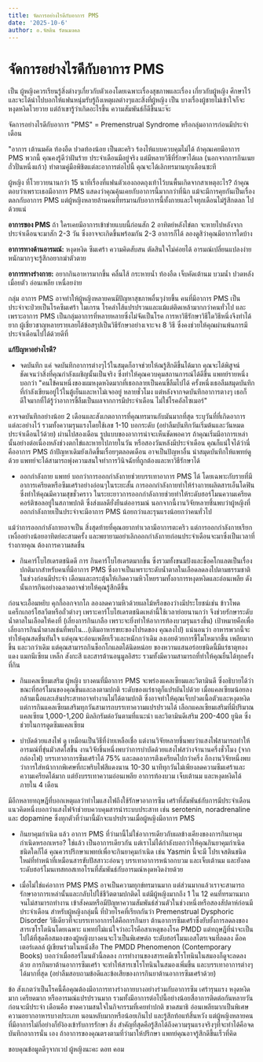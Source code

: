 ```yaml
---
title: จัดการอย่างไรดีกับอาการ PMS
date: '2025-10-6'
author: อ.จัสติน รัตนมงคล
---
```


# จัดการอย่างไรดีกับอาการ PMS

เป็น ผู้หญิงควรเรียนรู้สิ่งต่างๆเกี่ยวกับตัวเองโดยเฉพาะเรื่องสุขภาพและเรื่อง เกี่ยวกับผู้หญิง ศึกษาไว้และจะได้นำไปบอกให้แฟนหนุ่มรับรู้ถึงเหตุผลต่างๆและสิ่งที่ผู้หญิง เป็น บางเรื่องผู้ชายไม่เข้าใจก็จะหงุดหงิดโวยวาย แต่ถ้าเขารู้ว่าเกิดอะไรขึ้น ความสัมพันธ์ก็ดีขึ้นนะจ๊ะ

จัดการอย่างไรดีกับอาการ "PMS" = Premenstrual Syndrome หรือกลุ่มอาการก่อนมีประจำเดือน

"อาการ เต้านมคัด ท้องอืด ปวดท้องน้อย เป็นตะคริว ร้องไห้แบบควบคุมไม่ได้ ถ้าคุณเคยมีอาการ PMS พวกนี้ คุณคงรู้ดีว่าฝันร้าย ประจำเดือนมีอยู่จริง แต่มีหลายวิธีที่รักษาได้ผล (นอกจากการกินเนยถั่วปั่นหนึ่งแก้ว) ทำตามคู่มือพิชิตแต่ละอาการต่อไปนี้ คุณจะได้เลิกทรมานทุกเดือนซะที

ผู้หญิง ที่โวยวายนานกว่า 15 นาทีเรื่องที่แฟนตัวเองถอดถุงเท้าไว้บนพื้นเกิดจากสาเหตุอะไร? ถ้าคุณตอบว่าเพราะเธอมีอาการ PMS แสดงว่าคุณคุ้นเคยกับอาการนี้มากกว่าที่นึก แม้จะมีการคุยกันเป็นเรื่องตลกกับอาการ PMS แต่ผู้หญิงหลายล้านคนที่ทรมานกับอาการนี้ทั้งกายและใจทุกเดือนไม่รู้สึกตลก ไปด้วยแน่

**อาการของ PMS**
ถ้า ใครเคยมีอาการเข้าข่ายแบบนี้ก่อนสัก 2 อาทิตย์หลังไข่ตก จะหายไปหลังจากประจำเดือนจะมาสัก 2-3 วัน ซึ่งอาจจะเกิดขึ้นพร้อมกัน 2-3 อาการก็ได้ ลองดูสิว่าคุณมีอาการใดบ้าง

**อาการทางด้านอารมณ์:**
หงุดหงิด ซึมเศร้า ความคิดสับสน ตัดสินใจไม่ค่อยได้ อารมณ์เปลี่ยนแปลงง่าย หนักมากๆจะรู้สึกอยากฆ่าตัวตาย

**อาการทางร่างกาย:**
อยากกินอาหารมากขึ้น คลื่นไส้ กระหายน้ำ ท้องอืด เจ็บคัดเต้านม บวมน้ำ ปวดหลัง เมื่อยตัว อ่อนเพลีย เหนื่อยง่าย

กลุ่ม อาการ PMS อาจทำให้ผู้หญิงหลายคนมีปัญหาสุขภาพอื่นๆง่ายขึ้น  คนที่มีอาการ PMS เป็นประจำจะป่วยเป็นโรคซึมเศร้า ไมเกรน โรคลำไส้แปรปรวนและแม้แต่ติดเหล้ามากกว่าคนทั่วไป และเพราะอาการ PMS เป็นกลุ่มอาการที่หลายหลายซึ่งไม่จัดเป็นโรค การหาวิธีรักษาวิธีใดวิธีหนึ่งจึงทำได้ยาก ผู้เชี่ยวชาญหลายรายเลยได้ข้อสรุปเป็นวิธีรักษาอย่างเจาะจง 8 วิธี ซึ่งคงช่วยให้คุณผ่านพ้นการมีประจำเดือนไปได้ด้วยดีที่

**แก้ปัญหาอย่างไรดี?**

- จดบันทึก
แค่ จดบันทึกอาการต่างๆไว้ในสมุดก็อาจช่วยให้ณรู้สึกดีขึ้นได้มาก คุณจะได้พิสูจน์ชัดเจนว่าสิ่งที่คุณกำลังเผชิญนั้นเป็นจริง ซึ่งทำให้คุณควบคุมสถานการณ์ได้ดีขึ้น แพทย์รายหนึ่งบอกว่า "คนไข้คนหนึ่งของผมหงุดหงิดมากที่เธอกลายเป็นคนขี้ลืมไปได้ ครั้งหนึ่งเธอลืมสมุดบันทึกที่กำลังเขียนอยู่ไว้ในตู้เย็นและหาไม่เจออยู่ หลายชั่วโมง แต่หลังจากจดบันทึกอาการตางๆ เธอก็ดีใจมากที่ได้รู้ว่าอาการขี้ลืมเป็นผลจากการมีประจำเดือน ไม่ใช่โรคอัลไซเมอร์"

ควรจดบันทึกอย่างน้อย 2 เดือนและสังเกตอาการที่คุณทรมานกับมันมากที่สุด ระบุวันที่ที่เกิดอาการแต่ละอย่างไว้ รวมทั้งความรุนแรงโดยใช้เลข 1-10 บอกระดับ (อย่าลืมบันทึกวันเริ่มต้นและวันหมดประจำเดือนไว้ด้วย) ผ่านไปสองเดือน รูปแบบของอาการน่าจะเห็นชัดพอควร ถ้าคุณเริ่มมีอาการเหล่านั้นอย่างต่อเนื่องหลังช่วงตกไข่และหายไปภายในวัน หรือสองวันหลังมีประจำเดือน คุณก็แน่ใจได้ว่านี่คืออาการ PMS ถ้าปัญหาเดิมยังเกิดขึ้นเรื่อยๆตลอดเดือน อาจเป็นปัญหาอื่น นำสมุดบันทึกให้แพทย์ดูด้วย แพทย์จะได้สามารถพุ่งความสนใจทำการวินิจฉัยที่ถูกต้องและหาวิธีรักษาได้

- ออกกำลังกาย
แพทย์ บอกว่าการออกกำลังกายช่วยบรรเทาอาการ PMS ได้ โดยเฉพาะกับรายที่มีอาการเครียดหรือซึมเศร้าอย่างอ่อนๆในระยะสั้น การออกกำลังกายทำให้ร่างกายผลิตสารเอ็นโดฟิน ซึ่งทำให้คุณมีความสุขชั่วคราว ในระยะยาวการออกกำลังกายช่วยทำให้ระดับฮอร์โมนความเครียด คอร์ติซอลอยู่ในสภาพปกติ ซึ่งส่งผลดียั่งยืนต่ออารมณ์ นอกจากนี้งานวิจัยหลายชิ้นพบว่าผู้หญิงที่ออกกำลังกายเป็นประจำจะมีอาการ PMS น้อยกว่าและรุนแรงน้อยกว่าคนทั่วไป

แม้ว่าการออกกำลังกายอาจเป็น สิ่งสุดท้ายที่คุณอยากทำเวลามีอาการตะคริว แต่การออกกำลังกายเรียกเหงื่ออย่างน้อยอาทิตย์ละสามครั้ง และพยายามอย่าเลิกออกกำลังกายก่อนประจำเดือนจะมาซึ่งเป็นเวลาที่ร่างกายคุณ ต้องการความสดชื่น

- กินคาร์โบไฮเดรตชนิดดี
การ กินคาร์โบไฮเดรตมากขึ้น ซึ่งรวมทั้งขนมปังและช็อคโกแลตเป็นเรื่องปกติมากสำหรับคนที่มีอาการ PMS ซึ่งอาจเป็นเพราะระดับน้ำตาลในเลือดลดลงไปตามธรรมชาติในช่วงก่อนมีประจำ เดือนและกระตุ้นให้เกิดความหิวโหยรวมทั้งอาการหงุดหงิดและอ่อนเพลีย ดังนั้นการกินอย่างฉลาดอาจช่วยให้คุณรู้สึกดีขึ้น

ก่อนจะเอื้อมหยิบ คุกกี้ออกจากโถ ลองลดความหิวด้วยผลไม้หรือของว่างมีประโยชน์เช่น ข้าวโพด แคร็กเกอร์โฮลวีตหรือถั่วต่างๆ เพราะคาร์โบไฮเดรตชนิดเหล่านี้ใช้เวลาย่อยนานกว่า จึงช่วยรักษาระดับน้ำตาลในเลือดให้คงที่ (เลี่ยงการกินเกลือ เพราะจะยิ่งทำให้อาการท้องบวมรุนแรงขึ้น) เป้าหมายคือเพื่อเลี่ยงการกินน้ำตาลเช่นที่พบใน...(เติมอาหารขยะของโปรดของ คุณลงไป) แน่นอนว่า อาหารพวกนี้จะทำให้คุณสดชื่นทันใจ แต่คุณจะอ่อนเพลียเร็วและหนักกว่าเดิม ลงเอยด้วยการขี้โมโหมากขึ้น เพลียมากขึ้น และวกว่าเดิม แต่คุณสามารถกินช็อกโกแลตได้นิดหน่อย ของหวานแสนอร่อยชนิดนี้มีแร่ธาตุทองแดง แมกนีเซียม เหล็ก สังกะสี และสารต้านอนุมูลอิสระ รวมทั้งมีความสามารถที่ทำให้คุณยิ้นได้ทุกครั้งที่กิน

- กินแคลเซียมเสริม
ผู้หญิง บางคนที่มีอาการ PMS จะพร่องแคลเซียมและวิตามินดี ซึ่งอธิบายได้ว่าขณะที่ฮอร์โมนของคุณขึ้นและลงตามปกติ ระดับของแร่ธาตุก็แปรผันไปด้วย เมื่อแคลเซียมน้อยลง กล้ามเนื้อและเส้นประสาทอาจทำงานไม่ได้ตามปกติ ซึ่งอาจทำให้คุณเจ็บปวดเนื้อตัวและหงุดหงิด แต่การกินแคลเซียมเสริมทุกวันสามารถบรรเทาความแปรปรวนได้ เลือกแคลเซียมเสริมที่มีปริมาณแคลเซียม 1,000-1,200 มิลลิกรัมต่อวันตามที่แนะนำ และวิตามินดีเสริม 200-400 ยูนิต ซึ่งช่วยในการดูดซึมแคลเซียม

- บำบัดด้วยแสงไฟ
ดู เหมือนเป็นวิธีที่ง่ายเหลือเชื่อ แต่งานวิจัยหลายชิ้นพบว่าแสงไฟสามารถทำให้อารมณ์ที่ขุ่นมัวสดใสขึ้น งานวิจัยชิ้นหนึ่งพบว่าการบำบัดด้วยแสงไฟสว่างจ้านานครึ่งชั่วโมง (จากกล่องไฟ) บรรเทาอาการซึมเศร้าได้  75% และลดอาการตึงเครียดไปกว่าครึ่ง อีกงานวิจัยหนึ่งพบว่าการใส่หน้ากากพิเศษที่กะพริบไฟสีแดงนาน 10-30 นาทีทุกวันไม่เพียงลดความซึมเศร้าและความเครียดได้มาก แต่ยังบรรเทาความอ่อนเพลีย อาการท้องบวม เจ็บเต้านม และหงุดหงิดได้ภายใน 4 เดือน

มีอีกหลายทฤษฎีที่บอกเหตุผลว่าทำไมแสงไฟถึงใช้รักษาอาการซึม เศร้าที่สัมพันธ์กับการมีประจำเดือน แนวคิดหนึ่งบอกว่าแสงไฟจ้าช่วยบควบคุมสารนำระบบประสาท เช่น serotenin, noradrenaline และ dopamine ซึ่งทุกตัวที่ว่ามานี้มักจะแปรปรวนเมื่อผู้หญิงมีอาการ PMS

- กินยาคุมกำเนิด
แล้ว อาการ PMS ที่ว่ามานี้ไม่ใช่อาการเดียวกับผลข้างเคียงของการกินยาคุมกำเนิดหรอกเหรอ? ใช่แล้ว เป็นอาการเดียวกัน แต่เราไม่ได้กำลังบอกว่าให้คุณกินยาคุมกำเนิดชนิดใดก็ได้ คุณควรปรึกษาแพทย์เพื่อจะกินยาคุมกำเนิด เช่น Yasmin นี้จะมี โปรเจสตินชนิดใหม่ที่ทำหน้าที่เหมือนสารขับปัสสาวะอ่อนๆ บรรเทาอาการหน้าอกบวม และเจ็บเต้านม และยังลดระดับฮอร์โมนเทสทอสเทอโรนที่สัมพันธ์กับอารมณ์หงุดหงิดง่ายด้วย

- เมื่อไม่ใช่แค่อาการ PMS
PMS อาจเป็นความทุกข์ทรมานมาก แต่ส่วนมากแล้วเราจะสามารถรักษาอาการเหล่านั้นและกลับไปใช้ชีวิตตามปกติดไ แต่มีผู้หญิงมากถึง 1 ใน 12 คนที่ทรมานมากจนไม่สามารถทำงาน เข้าสังคมหรือมีปัญหาความสัมพันธ์ส่วนตัวในช่วงหนึ่งหรือสองสัปดาห์ก่อนมี ประจำเดือน สำหรับผู้หญิงกลุ่มนี้ ที่ป่วยโรคที่เรียกกันว่า  Premenstrual Dysphoric Disorder วิธีเดียวที่จะบรรเทาอาการได้คือการกินยา ต้านอาการซึมเศร้าซึ่งยับยั้งการลดลงของสารเซโรโตนินโดยเฉพาะ แพทย์ไม่แน่ใจว่าอะไรคือสาเหตุของโรค PMDD แต่ทฤษฎีที่น่าจะเป็นไปได้ที่สุดคือสมองของผู้หญิงบางคนจะไวเป็นพิเศษต่อ ระดับฮอร์โมนเอสโตรเจนที่ลดลง ด็อคเตอร์เดลล์ ผู้เขียนร่วมในหนังสือ  The PMDD Phenomenon (Contemporary Books) บอกว่าเมื่อฮอร์โมนตัวนี้ลดลง การทำงานของสารเคมีเซโรโทนินในสมองก็ดูจะลดลงด้วย การกินยาต้านอาการซึมเศร้า จะทำให้สารเซโรโทนินในสมองเพิ่มขึ้น และบรรเทาอาการต่างๆได้มากที่สุด (อย่าลืมสอบถามข้อดีและข้อเสียของการกินยาต้านอาการซึมเศร้าด้วย)

ข้อ สังเกตว่าเป็นโรคนี้คือคุณต้องมีอาการทางร่างกายบางอย่างร่วมกับอาการซึม เศร้ารุนแรง หงุดหงิดมาก เครียดมาก หรืออารมณ์แปรปรวนมาก รวมทั้งมีอาการต่อไปนี้อย่างน้อยสี่อาการติดต่อกันหลายวันก่อนจะมีประจำ เดือนคือ ขาดความสนใจในกิจกรรมที่เคยทำปกติ ขาดสมาธิ อ่อนเพลียมากเป็นพิเศษ ความอยากอาหารบางประเภท นอนหลับมากหรือน้อยเกินไป และรู้สึกท้อแท้สิ้นหวัง แต่ผู้หญิงหลายคนที่มีอาการไม่กี่อย่างก็ยัง้องเข้ารับการรักษา สิ่ง สำคัญที่สุดคือรู้สึกได้ถึงความรุนแรงจริงๆที่จะทำได้คือจดบันทึกอาการนั่น เอง ถ้าอาการของคุณตรงตามที่ว่ามาให้ปรึกษา แพทย์คุณอาจรู้สึกดีขึ้นเร็วที่คิด

ขอบคุณข้อมูลดีๆจากเวป ผู้หญิงนะคะ ดอท คอม
